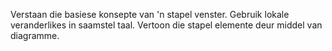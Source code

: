 Verstaan die basiese konsepte van 'n stapel venster.
Gebruik lokale veranderlikes in saamstel taal.
Vertoon die stapel elemente deur middel van diagramme.
